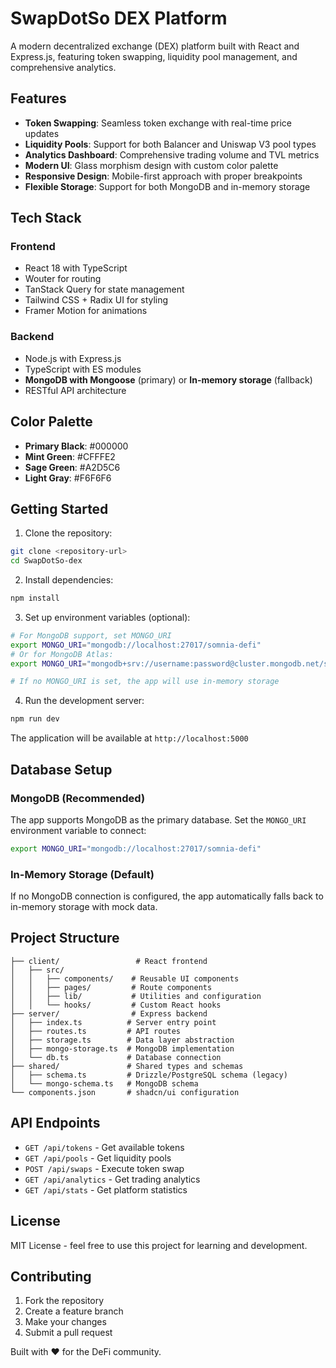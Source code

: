 # SwapDotSo DEX Platform

A modern decentralized exchange (DEX) platform built with React and Express.js, featuring token swapping, liquidity pool management, and comprehensive analytics.

## Features

- **Token Swapping**: Seamless token exchange with real-time price updates
- **Liquidity Pools**: Support for both Balancer and Uniswap V3 pool types
- **Analytics Dashboard**: Comprehensive trading volume and TVL metrics
- **Modern UI**: Glass morphism design with custom color palette
- **Responsive Design**: Mobile-first approach with proper breakpoints
- **Flexible Storage**: Support for both MongoDB and in-memory storage

## Tech Stack

### Frontend
- React 18 with TypeScript
- Wouter for routing
- TanStack Query for state management
- Tailwind CSS + Radix UI for styling
- Framer Motion for animations

### Backend
- Node.js with Express.js
- TypeScript with ES modules
- **MongoDB with Mongoose** (primary) or **In-memory storage** (fallback)
- RESTful API architecture

## Color Palette

- **Primary Black**: #000000
- **Mint Green**: #CFFFE2  
- **Sage Green**: #A2D5C6
- **Light Gray**: #F6F6F6

## Getting Started

1. Clone the repository:
```bash
git clone <repository-url>
cd SwapDotSo-dex
```

2. Install dependencies:
```bash
npm install
```

3. Set up environment variables (optional):
```bash
# For MongoDB support, set MONGO_URI
export MONGO_URI="mongodb://localhost:27017/somnia-defi"
# Or for MongoDB Atlas:
export MONGO_URI="mongodb+srv://username:password@cluster.mongodb.net/somnia-defi"

# If no MONGO_URI is set, the app will use in-memory storage
```

4. Run the development server:
```bash
npm run dev
```

The application will be available at `http://localhost:5000`

## Database Setup

### MongoDB (Recommended)
The app supports MongoDB as the primary database. Set the `MONGO_URI` environment variable to connect:

```bash
export MONGO_URI="mongodb://localhost:27017/somnia-defi"
```

### In-Memory Storage (Default)
If no MongoDB connection is configured, the app automatically falls back to in-memory storage with mock data.

## Project Structure

```
├── client/                 # React frontend
│   ├── src/
│   │   ├── components/    # Reusable UI components
│   │   ├── pages/         # Route components
│   │   ├── lib/           # Utilities and configuration
│   │   └── hooks/         # Custom React hooks
├── server/                # Express backend
│   ├── index.ts          # Server entry point
│   ├── routes.ts         # API routes
│   ├── storage.ts        # Data layer abstraction
│   ├── mongo-storage.ts  # MongoDB implementation
│   └── db.ts             # Database connection
├── shared/               # Shared types and schemas
│   ├── schema.ts         # Drizzle/PostgreSQL schema (legacy)
│   └── mongo-schema.ts   # MongoDB schema
└── components.json       # shadcn/ui configuration
```

## API Endpoints

- `GET /api/tokens` - Get available tokens
- `GET /api/pools` - Get liquidity pools
- `POST /api/swaps` - Execute token swap
- `GET /api/analytics` - Get trading analytics
- `GET /api/stats` - Get platform statistics

## License

MIT License - feel free to use this project for learning and development.

## Contributing

1. Fork the repository
2. Create a feature branch
3. Make your changes
4. Submit a pull request

Built with ❤️ for the DeFi community.